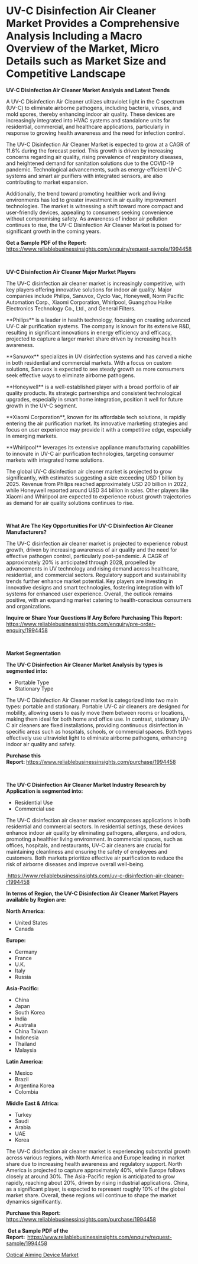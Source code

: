 <p><h1>UV-C Disinfection Air Cleaner Market Provides a Comprehensive Analysis Including a Macro Overview of the Market, Micro Details such as Market Size and Competitive Landscape</h1></p><p><strong>UV-C Disinfection Air Cleaner Market Analysis and Latest Trends</strong></p>
<p><p>A UV-C Disinfection Air Cleaner utilizes ultraviolet light in the C spectrum (UV-C) to eliminate airborne pathogens, including bacteria, viruses, and mold spores, thereby enhancing indoor air quality. These devices are increasingly integrated into HVAC systems and standalone units for residential, commercial, and healthcare applications, particularly in response to growing health awareness and the need for infection control.</p><p>The UV-C Disinfection Air Cleaner Market is expected to grow at a CAGR of 11.6% during the forecast period. This growth is driven by increasing concerns regarding air quality, rising prevalence of respiratory diseases, and heightened demand for sanitation solutions due to the COVID-19 pandemic. Technological advancements, such as energy-efficient UV-C systems and smart air purifiers with integrated sensors, are also contributing to market expansion. </p><p>Additionally, the trend toward promoting healthier work and living environments has led to greater investment in air quality improvement technologies. The market is witnessing a shift toward more compact and user-friendly devices, appealing to consumers seeking convenience without compromising safety. As awareness of indoor air pollution continues to rise, the UV-C Disinfection Air Cleaner Market is poised for significant growth in the coming years.</p></p>
<p><strong>Get a Sample PDF of the Report:&nbsp;</strong> <a href="https://www.reliablebusinessinsights.com/enquiry/request-sample/1994458?utm_campaign=2354&utm_medium=2&utm_source=Github&utm_content=ia&utm_term=10022025&utm_id=uv-c-disinfection-air-cleaner">https://www.reliablebusinessinsights.com/enquiry/request-sample/1994458</a></p>
<p>&nbsp;</p>
<p><strong>UV-C Disinfection Air Cleaner Major Market Players</strong></p>
<p><p>The UV-C disinfection air cleaner market is increasingly competitive, with key players offering innovative solutions for indoor air quality. Major companies include Philips, Sanuvox, Cyclo Vac, Honeywell, Norm Pacific Automation Corp., Xiaomi Corporation, Whirlpool, Guangzhou Haike Electronics Technology Co., Ltd., and General Filters.</p><p>**Philips** is a leader in health technology, focusing on creating advanced UV-C air purification systems. The company is known for its extensive R&D, resulting in significant innovations in energy efficiency and efficacy, projected to capture a larger market share driven by increasing health awareness.</p><p>**Sanuvox** specializes in UV disinfection systems and has carved a niche in both residential and commercial markets. With a focus on custom solutions, Sanuvox is expected to see steady growth as more consumers seek effective ways to eliminate airborne pathogens.</p><p>**Honeywell** is a well-established player with a broad portfolio of air quality products. Its strategic partnerships and consistent technological upgrades, especially in smart home integration, position it well for future growth in the UV-C segment.</p><p>**Xiaomi Corporation**, known for its affordable tech solutions, is rapidly entering the air purification market. Its innovative marketing strategies and focus on user experience may provide it with a competitive edge, especially in emerging markets.</p><p>**Whirlpool** leverages its extensive appliance manufacturing capabilities to innovate in UV-C air purification technologies, targeting consumer markets with integrated home solutions.</p><p>The global UV-C disinfection air cleaner market is projected to grow significantly, with estimates suggesting a size exceeding USD 1 billion by 2025. Revenue from Philips reached approximately USD 20 billion in 2022, while Honeywell reported around USD 34 billion in sales. Other players like Xiaomi and Whirlpool are expected to experience robust growth trajectories as demand for air quality solutions continues to rise.</p></p>
<p>&nbsp;</p>
<p><strong>What Are The Key Opportunities For UV-C Disinfection Air Cleaner Manufacturers?</strong></p>
<p><p>The UV-C disinfection air cleaner market is projected to experience robust growth, driven by increasing awareness of air quality and the need for effective pathogen control, particularly post-pandemic. A CAGR of approximately 20% is anticipated through 2028, propelled by advancements in UV technology and rising demand across healthcare, residential, and commercial sectors. Regulatory support and sustainability trends further enhance market potential. Key players are investing in innovative designs and smart technologies, fostering integration with IoT systems for enhanced user experience. Overall, the outlook remains positive, with an expanding market catering to health-conscious consumers and organizations.</p></p>
<p><strong>Inquire or Share Your Questions If Any Before Purchasing This Report:</strong> <a href="https://www.reliablebusinessinsights.com/enquiry/pre-order-enquiry/1994458?utm_campaign=2354&utm_medium=2&utm_source=Github&utm_content=ia&utm_term=10022025&utm_id=uv-c-disinfection-air-cleaner">https://www.reliablebusinessinsights.com/enquiry/pre-order-enquiry/1994458</a></p>
<p>&nbsp;</p>
<p><strong>Market Segmentation</strong></p>
<p><strong>The UV-C Disinfection Air Cleaner Market Analysis by types is segmented into:</strong></p>
<p><ul><li>Portable Type</li><li>Stationary Type</li></ul></p>
<p><p>The UV-C Disinfection Air Cleaner market is categorized into two main types: portable and stationary. Portable UV-C air cleaners are designed for mobility, allowing users to easily move them between rooms or locations, making them ideal for both home and office use. In contrast, stationary UV-C air cleaners are fixed installations, providing continuous disinfection in specific areas such as hospitals, schools, or commercial spaces. Both types effectively use ultraviolet light to eliminate airborne pathogens, enhancing indoor air quality and safety.</p></p>
<p><strong>Purchase this Report:&nbsp;</strong><a href="https://www.reliablebusinessinsights.com/purchase/1994458?utm_campaign=2354&utm_medium=2&utm_source=Github&utm_content=ia&utm_term=10022025&utm_id=uv-c-disinfection-air-cleaner">https://www.reliablebusinessinsights.com/purchase/1994458</a></p>
<p>&nbsp;</p>
<p><strong>The UV-C Disinfection Air Cleaner Market Industry Research by Application is segmented into:</strong></p>
<p><ul><li>Residential Use</li><li>Commercial use</li></ul></p>
<p><p>The UV-C disinfection air cleaner market encompasses applications in both residential and commercial sectors. In residential settings, these devices enhance indoor air quality by eliminating pathogens, allergens, and odors, promoting a healthier living environment. In commercial spaces, such as offices, hospitals, and restaurants, UV-C air cleaners are crucial for maintaining cleanliness and ensuring the safety of employees and customers. Both markets prioritize effective air purification to reduce the risk of airborne diseases and improve overall well-being.</p></p>
<p><a href="https://www.reliablebusinessinsights.com/uv-c-disinfection-air-cleaner-r1994458?utm_campaign=2354&utm_medium=2&utm_source=Github&utm_content=ia&utm_term=10022025&utm_id=uv-c-disinfection-air-cleaner">&nbsp;https://www.reliablebusinessinsights.com/uv-c-disinfection-air-cleaner-r1994458</a></p>
<p><strong>In terms of Region, the UV-C Disinfection Air Cleaner Market Players available by Region are:</strong></p>
<p>
    <p> <strong> North America: </strong>
        <ul>
            <li>United States</li>
            <li>Canada</li>
        </ul>
        </p> 
    <p> <strong> Europe: </strong>
        <ul>
            <li>Germany</li>
            <li>France</li>
            <li>U.K.</li>
            <li>Italy</li>
            <li>Russia</li>
        </ul>
        </p> 
    <p> <strong> Asia-Pacific: </strong>
        <ul>
            <li>China</li>
            <li>Japan</li>
            <li>South Korea</li>
            <li>India</li>
            <li>Australia</li>
            <li>China Taiwan</li>
            <li>Indonesia</li>
            <li>Thailand</li>
            <li>Malaysia</li>
        </ul>
        </p> 
    <p> <strong> Latin America: </strong>
        <ul>
            <li>Mexico</li>
            <li>Brazil</li>
            <li>Argentina Korea</li>
            <li>Colombia</li>
        </ul>
        </p> 
    <p> <strong> Middle East & Africa: </strong>
        <ul>
            <li>Turkey</li>
            <li>Saudi</li>
            <li>Arabia</li>
            <li>UAE</li>
            <li>Korea</li>
        </ul>
    </p>
    </p>
<p><p>The UV-C disinfection air cleaner market is experiencing substantial growth across various regions, with North America and Europe leading in market share due to increasing health awareness and regulatory support. North America is projected to capture approximately 40%, while Europe follows closely at around 30%. The Asia-Pacific region is anticipated to grow rapidly, reaching about 20%, driven by rising industrial applications. China, as a significant player, is expected to represent roughly 10% of the global market share. Overall, these regions will continue to shape the market dynamics significantly.</p></p>
<p><strong>Purchase this Report: </strong><a href="https://www.reliablebusinessinsights.com/purchase/1994458?utm_campaign=2354&utm_medium=2&utm_source=Github&utm_content=ia&utm_term=10022025&utm_id=uv-c-disinfection-air-cleaner">https://www.reliablebusinessinsights.com/purchase/1994458</a></p>
<p>&nbsp;<strong>Get a Sample PDF of the Report:&nbsp;&nbsp;</strong><a href="https://www.reliablebusinessinsights.com/enquiry/request-sample/1994458?utm_campaign=2354&utm_medium=2&utm_source=Github&utm_content=ia&utm_term=10022025&utm_id=uv-c-disinfection-air-cleaner">https://www.reliablebusinessinsights.com/enquiry/request-sample/1994458</a></p>
<p><strong></strong></p>
<p><p><a href="https://github.com/domoniqueluoma76/Market-Research-Report-List-1/blob/main/optical-aiming-device-market.md?utm_campaign=2354&utm_medium=2&utm_source=Github&utm_content=ia&utm_term=10022025&utm_id=uv-c-disinfection-air-cleaner">Optical Aiming Device Market</a></p></p>